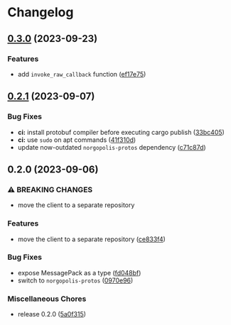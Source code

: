 # Changelog

## [0.3.0](https://github.com/nvim-neorg/norgopolis-client/compare/v0.2.1...v0.3.0) (2023-09-23)


### Features

* add `invoke_raw_callback` function ([ef17e75](https://github.com/nvim-neorg/norgopolis-client/commit/ef17e7590bfc591132b5b043b9e0809e3ee5e030))

## [0.2.1](https://github.com/nvim-neorg/norgopolis-client/compare/v0.2.0...v0.2.1) (2023-09-07)


### Bug Fixes

* **ci:** install protobuf compiler before executing cargo publish ([33bc405](https://github.com/nvim-neorg/norgopolis-client/commit/33bc4059803be0507cab74bdb0f3a393878793d6))
* **ci:** use `sudo` on apt commands ([41f310d](https://github.com/nvim-neorg/norgopolis-client/commit/41f310d74f7367897a6b2dde90525fb68a65a752))
* update now-outdated `norgopolis-protos` dependency ([c71c87d](https://github.com/nvim-neorg/norgopolis-client/commit/c71c87d6236fb356edeb18519769f560f17633f2))

## 0.2.0 (2023-09-06)


### ⚠ BREAKING CHANGES

* move the client to a separate repository

### Features

* move the client to a separate repository ([ce833f4](https://github.com/nvim-neorg/norgopolis-client/commit/ce833f4e70b7b6a872a82cf041f4cc39331c93c1))


### Bug Fixes

* expose MessagePack as a type ([fd048bf](https://github.com/nvim-neorg/norgopolis-client/commit/fd048bf1536de5161708906fb6702b1f579031be))
* switch to `norgopolis-protos` ([0970e96](https://github.com/nvim-neorg/norgopolis-client/commit/0970e96b5d2b8dd20db13192830b4cc1548460f2))


### Miscellaneous Chores

* release 0.2.0 ([5a0f315](https://github.com/nvim-neorg/norgopolis-client/commit/5a0f315524ae8466b9909dccfe173da428390d40))
